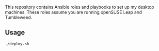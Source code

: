 This repository contains Ansible roles and playbooks to set up my desktop machines.
These roles assume you are running openSUSE Leap and Tumbleweed.

## Usage
```
./deploy.sh
```
